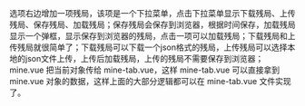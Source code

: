 选项右边增加一项残局，该项是一个下拉菜单，点击下拉菜单显示下载残局、上传残局、保存残局、加载残局；保存残局会保存到浏览器，根据时间保存，加载残局显示一个弹框，显示保存到浏览器的残局，点击一项可以加载残局；下载残局和上传残局就很简单了；下载残局可以下载一个json格式的残局，上传残局可以选择本地的json文件上传，上传后加载残局，上传的残局不需要保存到浏览器；mine.vue 把当前对象传给 mine-tab.vue，这样 mine-tab.vue 可以直接拿到 mine.vue 对象的数据，这样上面的大部分逻辑都可以在 mine-tab.vue 文件实现了。